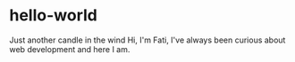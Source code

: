 # hello-world
Just another candle in the wind
Hi, I'm Fati, I've always been curious about web development and here I am.
